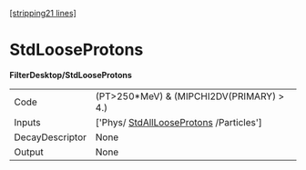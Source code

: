 [[stripping21 lines]](./stripping21-index)

# StdLooseProtons

**FilterDesktop/StdLooseProtons**

|                 |                                                                               |
|-----------------|-------------------------------------------------------------------------------|
| Code            | (PT\>250\*MeV) & (MIPCHI2DV(PRIMARY) \> 4.)                                   |
| Inputs          | ['Phys/ [StdAllLooseProtons](./stripping21-stdalllooseprotons) /Particles'] |
| DecayDescriptor | None                                                                          |
| Output          | None                                                                          |
